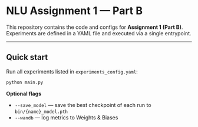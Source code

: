 # NLU Assignment 1 — Part B

This repository contains the code and configs for **Assignment 1 (Part B)**.  
Experiments are defined in a YAML file and executed via a single entrypoint.

---

## Quick start

Run all experiments listed in `experiments_config.yaml`:

```bash
python main.py
```

**Optional flags**
- `--save_model` — save the best checkpoint of each run to `bin/{name}_model.pth`
- `--wandb` — log metrics to Weights & Biases
